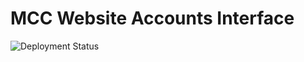 # MCC Website Accounts Interface

![Deployment Status](https://github.com/mersthamcc/accounts/actions/workflows/deploy-on-merge.yml/badge.svg)
